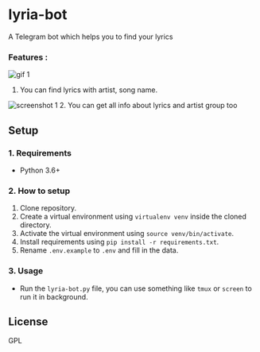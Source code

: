 # lyria-bot
A Telegram bot which helps you to find your lyrics 

### Features :
  ![gif 1]( "")
  1. You can find lyrics with artist, song name.
  
  ![screenshot 1]( "")
  2. You can get all info about lyrics and artist group too
  
## Setup
### 1. Requirements
- Python 3.6+

### 2. How to setup
1. Clone repository.
1. Create a virtual environment using `virtualenv venv` inside the cloned directory.
1. Activate the virtual environment using `source venv/bin/activate`.
1. Install requirements using `pip install -r requirements.txt`.
1. Rename `.env.example` to `.env` and fill in the data.

### 3. Usage
- Run the `lyria-bot.py` file, you can use something like `tmux` or `screen` to run it in background.



## License

GPL